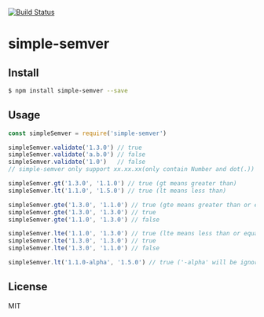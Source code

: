 [![Build Status](https://travis-ci.org/Stanlous/simple-semver.svg?branch=master)](https://travis-ci.org/Stanlous/simple-semver)
<!-- optional appveyor tst
[![Windows Build Status](https://ci.appveyor.com/api/projects/status/github/Stanlous/simple-semver?branch=master&svg=true)](https://ci.appveyor.com/project/Stanlous/simple-semver)
-->
<!-- optional npm version
[![NPM version](https://badge.fury.io/js/simple-semver.svg)](http://badge.fury.io/js/simple-semver)
-->
<!-- optional npm downloads
[![npm module downloads per month](http://img.shields.io/npm/dm/simple-semver.svg)](https://www.npmjs.org/package/simple-semver)
-->
<!-- optional dependency status
[![Dependency Status](https://david-dm.org/Stanlous/simple-semver.svg)](https://david-dm.org/Stanlous/simple-semver)
-->

# simple-semver

<!-- description -->

## Install

```sh
$ npm install simple-semver --save
```

## Usage

```js
const simpleSemver = require('simple-semver')

simpleSemver.validate('1.3.0') // true
simpleSemver.validate('a.b.0') // false
simpleSemver.validate('1.0')   // false
// simple-semver only support xx.xx.xx(only contain Number and dot(.)) temporarily

simpleSemver.gt('1.3.0', '1.1.0') // true (gt means greater than)
simpleSemver.lt('1.1.0', '1.5.0') // true (lt means less than)

simpleSemver.gte('1.3.0', '1.1.0') // true (gte means greater than or equal)
simpleSemver.gte('1.3.0', '1.3.0') // true 
simpleSemver.gte('1.1.0', '1.3.0') // false

simpleSemver.lte('1.1.0', '1.3.0') // true (lte means less than or equal)
simpleSemver.lte('1.3.0', '1.3.0') // true 
simpleSemver.lte('1.3.0', '1.1.0') // false

simpleSemver.lt('1.1.0-alpha', '1.5.0') // true ('-alpha' will be ignore)

```

## License

MIT
